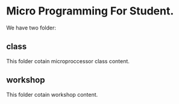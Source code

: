 # Micro Programming For Student.

We have two folder:

## class
This folder cotain microproccessor class content.

## workshop
This folder cotain workshop content.
